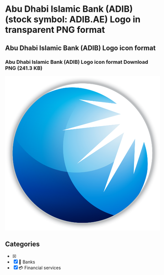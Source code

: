 # Abu Dhabi Islamic Bank (ADIB) (stock symbol: ADIB.AE) Logo in transparent PNG format

## Abu Dhabi Islamic Bank (ADIB) Logo icon format

### Abu Dhabi Islamic Bank (ADIB) Logo icon format Download PNG (241.3 KB)

![Abu Dhabi Islamic Bank (ADIB) Logo icon format Download PNG (241.3 KB)](/img/orig/ADIB.AE-57b367bc.png)



## Categories
- [x] 
- [x] 🏦 Banks
- [x] 💳 Financial services
